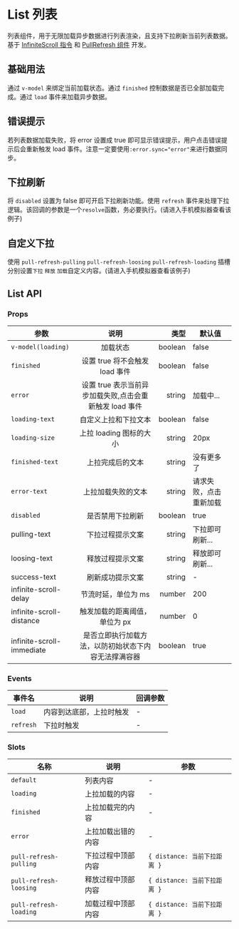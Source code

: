 # List 列表

列表组件，用于无限加载异步数据进行列表渲染，且支持下拉刷新当前列表数据。基于 [InfiniteScroll 指令](https://github.com/ElemeFE/element/blob/dev/packages/infinite-scroll/src/main.js) 和 [PullRefresh 组件](https://vant-contrib.gitee.io/vant/v2/#/zh-CN/pull-refresh) 开发。

## 基础用法

通过 `v-model` 来绑定当前加载状态。通过 `finished` 控制数据是否已全部加载完成。通过 `load` 事件来加载异步数据。

<vp-demo path="list/base.vue" />

## 错误提示

若列表数据加载失败，将 error 设置成 true 即可显示错误提示，用户点击错误提示后会重新触发 load 事件。注意一定要使用`:error.sync="error"`来进行数据同步。

<vp-demo path="list/error.vue" />

## 下拉刷新

将 `disabled` 设置为 false 即可开启下拉刷新功能。使用 `refresh` 事件来处理下拉逻辑。该回调的参数是一个`resolve`函数，务必要执行。(请进入手机模拟器查看该例子)

<vp-demo path="list/refresh.vue" />

## 自定义下拉

使用 `pull-refresh-pulling` `pull-refresh-loosing` `pull-refresh-loading` 插槽分别设置`下拉` `释放` `加载`自定义内容。(请进入手机模拟器查看该例子)

<vp-demo path="list/slots.vue" />

## List API

### Props

| 参数                      |                          说明                           |    类型 | 默认值                 |
| ------------------------- | :-----------------------------------------------------: | ------: | ---------------------- |
| `v-model(loading)`        |                        加载状态                         | boolean | false                  |
| `finished`                |             设置 true 将不会触发 load 事件              | boolean | false                  |
| `error`                   | 设置 true 表示当前异步加载失败,点击会重新触发 load 事件 |  string | 加载中...              |
| `loading-text`            |                  自定义上拉和下拉文本                   | boolean | false                  |
| `loading-size`            |                 上拉 loading 图标的大小                 |  string | 20px                   |
| `finished-text`           |                    上拉完成后的文本                     |  string | 没有更多了             |
| `error-text`              |                   上拉加载失败的文本                    |  string | 请求失败，点击重新加载 |
| `disabled`                |                    是否禁用下拉刷新                     | boolean | true                   |
| pulling-text              |                    下拉过程提示文案                     |  string | 下拉即可刷新...        |
| loosing-text              |                    释放过程提示文案                     |  string | 释放即可刷新...        |
| success-text              |                    刷新成功提示文案                     |  string | -                      |
| infinite-scroll-delay     |                   节流时延，单位为 ms                   |  number | 200                    |
| infinite-scroll-distance  |              触发加载的距离阈值，单位为 px              |  number | 0                      |
| infinite-scroll-immediate |  是否立即执行加载方法，以防初始状态下内容无法撑满容器   | boolean | true                   |

### Events

| 事件名    | 说明                     | 回调参数 |
| --------- | ------------------------ | -------- |
| `load`    | 内容到达底部，上拉时触发 | -        |
| `refresh` | 下拉时触发               | -        |

### Slots

| 名称                   | 说明               | 参数                         |
| ---------------------- | ------------------ | ---------------------------- |
| `default`              | 列表内容           | -                            |
| `loading`              | 上拉加载的内容     | -                            |
| `finished`             | 上拉加载完的内容   | -                            |
| `error`                | 上拉加载出错的内容 | -                            |
| `pull-refresh-pulling` | 下拉过程中顶部内容 | `{ distance: 当前下拉距离 }` |
| `pull-refresh-loosing` | 释放过程中顶部内容 | `{ distance: 当前下拉距离 }` |
| `pull-refresh-loading` | 加载过程中顶部内容 | `{ distance: 当前下拉距离 }` |
